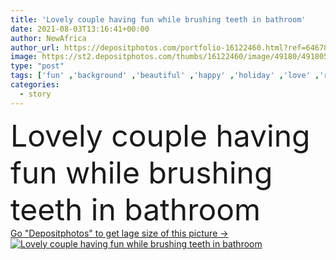 ```yaml
---
title: 'Lovely couple having fun while brushing teeth in bathroom'
date: 2021-08-03T13:16:41+00:00
author: NewAfrica
author_url: https://depositphotos.com/portfolio-16122460.html?ref=64678756
image: https://st2.depositphotos.com/thumbs/16122460/image/49180/491805012/api_thumb_450.jpg?forcejpeg=true
type: "post"
tags: ['fun' ,'background' ,'beautiful' ,'happy' ,'holiday' ,'love' ,'romance' ,'girl' ,'female' ,'young' ,'smiling' ,'people' ,'happiness' ,'morning' ,'caucasian' ,'family' ,'male' ,'man' ,'towel' ,'african' ,'back' ,'teeth' ,'home' ,'couple' ,'romantic' ,'lovely' ,'woman' ,'mirror' ,'bathroom' ,'together' ,'having' ,'indoors' ,'american' ,'pleasure' ,'ride' ,'enjoying' ,'hugging' ,'each' ,'wife' ,'story' ,'Brushing' ,'honeymoon' ,'lovers' ,'relationship' ,'afro' ,'piggy' ,'affection' ,'boyfriend' ,'girlfriend' ]
categories: 
  - story
---
```

<div aling="center">
            <font size="60"> Lovely couple having fun while brushing teeth in bathroom</font>   
</div>
<div>
    <a href='https://st2.depositphotos.com/thumbs/16122460/image/49180/491805012/api_thumb_450.jpg?forcejpeg=true?ref=64678756' target=_blank > Go "Depositphotos" to get lage size of this picture ->
        <img href='https://st2.depositphotos.com/thumbs/16122460/image/49180/491805012/api_thumb_450.jpg?forcejpeg=true?ref=64678756' src='https://st2.depositphotos.com/16122460/49180/i/950/depositphotos_491805012-stock-photo-lovely-couple-having-fun-while.jpg?forcejpeg=true' alt='Lovely couple having fun while brushing teeth in bathroom' >
    </a>
</div>
